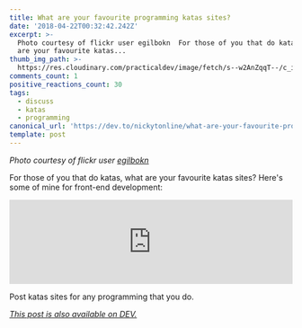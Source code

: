 ```yaml
---
title: What are your favourite programming katas sites?
date: '2018-04-22T00:32:42.242Z'
excerpt: >-
  Photo courtesy of flickr user egilbokn  For those of you that do katas, what
  are your favourite katas...
thumb_img_path: >-
  https://res.cloudinary.com/practicaldev/image/fetch/s--w2AnZqqT--/c_imagga_scale,f_auto,fl_progressive,h_420,q_auto,w_1000/https://thepracticaldev.s3.amazonaws.com/i/qlvdfwxlexb8f27jy7c1.jpg
comments_count: 1
positive_reactions_count: 30
tags:
  - discuss
  - katas
  - programming
canonical_url: 'https://dev.to/nickytonline/what-are-your-favourite-programming-katas-site-ke2'
template: post
---
```



_Photo courtesy of flickr user [egilbokn](https://www.flickr.com/photos/29069071@N00/213242132/in/photolist-jQVsu-4HSwnj-3nJhLE-Rk8YM-cGPCCj-3nDpKe-cGPCp1-ZmkmDB-7Y38tj-384fEd-Qp4JA-6maTGE-r5Yuy8-cGPCJm-jMjUhQ-rpsLdw-Ft6BgK-3nJkyj-6hjyUk-aQHgie-n4c66g-7UJs4W-e1HJvo-5dRuKB-9pok19-8SwbzX-aCggWk-8Sw9xr-3nJ9zC-zQgDA-6hoAgj-Ee2CCT-7kmRmm-Z1yJFh-74tGsq-8uRvzX-8Gp3Lb-eVYRiq-ah7z9w-5WfNUu-4HSAXq-7Byx3F-6DAk8h-3nDLRc-7XMp4T-7XQDbj-3nJeSG-9ocbQa-a4qD37-5WfQk5)_

For those of you that do katas, what are your favourite katas sites? Here's some of mine for front-end development:


<iframe class="liquidTag" src="https://dev.to/embed/twitter?args=892226421430652929" style="border: 0; width: 100%;"></iframe>



Post katas sites for any programming that you do.

*[This post is also available on DEV.](https://dev.to/nickytonline/what-are-your-favourite-programming-katas-site-ke2)*


<script>
const parent = document.getElementsByTagName('head')[0];
const script = document.createElement('script');
script.type = 'text/javascript';
script.src = 'https://cdnjs.cloudflare.com/ajax/libs/iframe-resizer/4.1.1/iframeResizer.min.js';
script.charset = 'utf-8';
script.onload = function() {
    window.iFrameResize({}, '.liquidTag');
};
parent.appendChild(script);
</script>    
